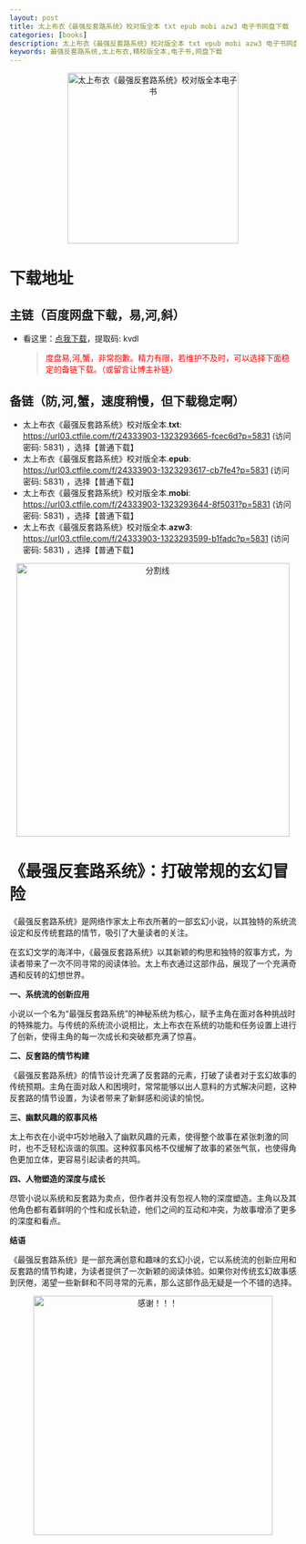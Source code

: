 ```yaml
---
layout: post
title: 太上布衣《最强反套路系统》校对版全本 txt epub mobi azw3 电子书网盘下载
categories: [books]
description: 太上布衣《最强反套路系统》校对版全本 txt epub mobi azw3 电子书网盘下载：
keywords: 最强反套路系统,太上布衣,精校版全本,电子书,网盘下载
---
```


<div align="center"><img src="http://qweree.cn/wp-content/uploads/2024/07/zui-qiang-fan-tao-lu-xi-tong-tuya.jpg" alt="太上布衣《最强反套路系统》校对版全本电子书" width="300px" height="auto"></div>

# 下载地址

## 主链（百度网盘下载，易,河,斜）

- 看这里：[点我下载](https://pan.baidu.com/s/1qZRtufNxueSwGGkzsLIB5A?pwd=kvdl)，提取码: kvdl

  > <p style="color:red" >度盘易,河,蟹，非常抱歉。精力有限，若维护不及时，可以选择下面稳定的备链下载。（或留言让博主补链）</p>

## 备链（防,河,蟹，速度稍慢，但下载稳定啊）

- 太上布衣《最强反套路系统》校对版全本.**txt**: <https://url03.ctfile.com/f/24333903-1323293665-fcec6d?p=5831> (访问密码: 5831) ，选择【普通下载】
- 太上布衣《最强反套路系统》校对版全本.**epub**: <https://url03.ctfile.com/f/24333903-1323293617-cb7fe4?p=5831> (访问密码: 5831) ，选择【普通下载】
- 太上布衣《最强反套路系统》校对版全本.**mobi**: <https://url03.ctfile.com/f/24333903-1323293644-8f5031?p=5831> (访问密码: 5831) ，选择【普通下载】
- 太上布衣《最强反套路系统》校对版全本.**azw3**: <https://url03.ctfile.com/f/24333903-1323293599-b1fadc?p=5831> (访问密码: 5831) ，选择【普通下载】

<div align="center"><img src="https://pic.imgdb.cn/item/6612476468eb935713c85291.gif" alt="分割线" width="480px" height="auto"/></div>

# 《最强反套路系统》：打破常规的玄幻冒险

《最强反套路系统》是网络作家太上布衣所著的一部玄幻小说，以其独特的系统流设定和反传统套路的情节，吸引了大量读者的关注。

在玄幻文学的海洋中，《最强反套路系统》以其新颖的构思和独特的叙事方式，为读者带来了一次不同寻常的阅读体验。太上布衣通过这部作品，展现了一个充满奇遇和反转的幻想世界。

**一、系统流的创新应用**

小说以一个名为“最强反套路系统”的神秘系统为核心，赋予主角在面对各种挑战时的特殊能力。与传统的系统流小说相比，太上布衣在系统的功能和任务设置上进行了创新，使得主角的每一次成长和突破都充满了惊喜。

**二、反套路的情节构建**

《最强反套路系统》的情节设计充满了反套路的元素，打破了读者对于玄幻故事的传统预期。主角在面对敌人和困境时，常常能够以出人意料的方式解决问题，这种反套路的情节设置，为读者带来了新鲜感和阅读的愉悦。

**三、幽默风趣的叙事风格**

太上布衣在小说中巧妙地融入了幽默风趣的元素，使得整个故事在紧张刺激的同时，也不乏轻松诙谐的氛围。这种叙事风格不仅缓解了故事的紧张气氛，也使得角色更加立体，更容易引起读者的共鸣。

**四、人物塑造的深度与成长**

尽管小说以系统和反套路为卖点，但作者并没有忽视人物的深度塑造。主角以及其他角色都有着鲜明的个性和成长轨迹，他们之间的互动和冲突，为故事增添了更多的深度和看点。

**结语**

《最强反套路系统》是一部充满创意和趣味的玄幻小说，它以系统流的创新应用和反套路的情节构建，为读者提供了一次新颖的阅读体验。如果你对传统玄幻故事感到厌倦，渴望一些新鲜和不同寻常的元素，那么这部作品无疑是一个不错的选择。

<div align="center"><img src="https://pic.imgdb.cn/item/661246bf68eb935713c7f81c.gif" alt="感谢！！！" width="420px" height="auto"/></div>
